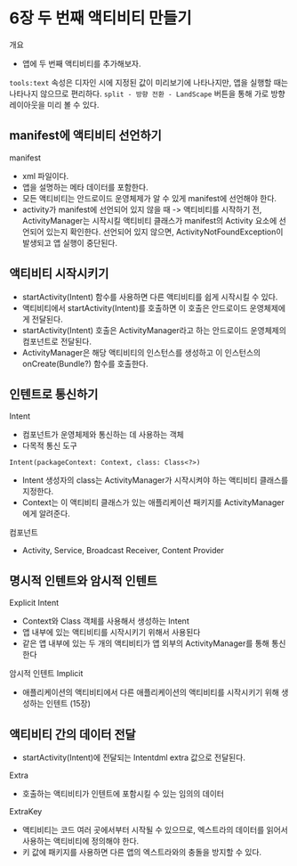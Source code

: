 # 6장 두 번째 액티비티 만들기

개요
- 앱에 두 번째 액티비티를 추가해보자.

`tools:text` 속성은 디자인 시에 지정된 값이 미리보기에 나타나지만, 앱을 실행할 때는 나타나지 않으므로 편리하다.
`split - 방향 전환 - LandScape` 버튼을 통해 가로 방향 레이아웃을 미리 볼 수 있다.

## manifest에 액티비티 선언하기
manifest
- xml 파일이다.
- 앱을 설명하는 메타 데이터를 포함한다.
- 모든 액티비티는 안드로이드 운영체제가 알 수 있게 manifest에 선언해야 한다.
- activity가 manifest에 선언되어 있지 않을 때 -> 액티비티를 시작하기 전, ActivityManager는 시작시킬 액티비티 클래스가 manifest의 Activity 요소에 선언되어 있는지 확인한다. 선언되어 있지 않으면, ActivityNotFoundException이 발생되고 앱 실행이 중단된다.

## 액티비티 시작시키기
- startActivity(Intent) 함수를 사용하면 다른 액티비티를 쉽게 시작시킬 수 있다.
- 액티비티에서 startActivity(Intent)를 호출하면 이 호출은 안드로이드 운영체제에게 전달된다.
- startActivity(Intent) 호출은 ActivityManager라고 하는 안드로이드 운영체제의 컴포넌트로 전달된다.
- ActivityManager은 해당 액티비티의 인스턴스를 생성하고 이 인스턴스의 onCreate(Bundle?) 함수를 호출한다.

## 인텐트로 통신하기
Intent
- 컴포넌트가 운영체제와 통신하는 데 사용하는 객체
- 다목적 통신 도구
```
Intent(packageContext: Context, class: Class<?>)
```
- Intent 생성자의 class는 ActivityManager가 시작시켜야 하는 액티비티 클래스를 지정한다.
- Context는 이 액티비티 클래스가 있는 애플리케이션 패키지를 ActivityManager에게 알려준다.

  
컴포넌트
- Activity, Service, Broadcast Receiver, Content Provider


## 명시적 인텐트와 암시적 인텐트
Explicit Intent
- Context와 Class 객체를 사용해서 생성하는 Intent
- 앱 내부에 있는 액티비티를 시작시키기 위해서 사용된다
- 같은 앱 내부에 있는 두 개의 액티비티가 앱 외부의 ActivityManager를 통해 통신한다

암시적 인텐트 Implicit
- 애플리케이션의 액티비티에서 다른 애플리케이션의 액티비티를 시작시키기 위해 생성하는 인텐트 (15장)


## 액티비티 간의 데이터 전달
- startActivity(Intent)에 전달되는 Intentdml extra 값으로 전달된다.

Extra
- 호출하는 액티비티가 인텐트에 포함시킬 수 있는 임의의 데이터

ExtraKey
- 액티비티는 코드 여러 곳에서부터 시작될 수 있으므로, 엑스트라의 데이터를 읽어서 사용하는 액티비티에 정의해야 한다.
- 키 값에 패키지를 사용하면 다른 앱의 엑스트라와의 충돌을 방지할 수 있다.
